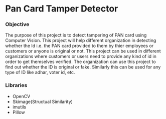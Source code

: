 # Pan Card Tamper Detector

### Objective
The purpose of this project is to detect tampering of PAN card using Computer Vision. This project will help different organization in detecting whether the Id i.e. the PAN card provided to them by thier employees or customers or anyone is original or not. This project can be used in different organizations where customers or users need to provide any kind of id in order to get themselves verified. The organization can use this project to find out whether the ID is original or fake. Similarly this can be used for any type of ID like adhar, voter id, etc.

### Libraries
* OpenCV
* Skimage(Structual Similarity)
* imutils
* Pillow
